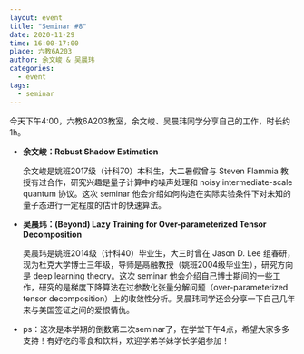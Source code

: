 ```yaml
---
layout: event
title: "Seminar #8"
date: 2020-11-29
time: 16:00-17:00
place: 六教6A203
author: 余文峻 & 吴晨玮
categories:
  - event
tags:
  - seminar
---
```


今天下午4:00，六教6A203教室，余文峻、吴晨玮同学分享自己的工作，时长约1h。

* **余文峻：Robust Shadow Estimation**
  
  余文峻是姚班2017级（计科70）本科生，大二暑假曾与 Steven Flammia 教授有过合作，研究兴趣是量子计算中的噪声处理和 noisy intermediate-scale quantum 协议。这次 seminar 他会介绍如何构造在实际实验条件下对未知的量子态进行一定程度的估计的快速算法。

* **吴晨玮：(Beyond) Lazy Training for Over-parameterized Tensor Decomposition**
  
  吴晨玮是姚班2014级（计科40）毕业生，大三时曾在 Jason D. Lee 组春研，现为杜克大学博士三年级，导师是鬲融教授（姚班2004级毕业生），研究方向是 deep learning theory。这次 seminar 他会介绍自己博士期间的一些工作，研究的是梯度下降算法在过参数化张量分解问题（over-parameterized tensor decomposition）上的收敛性分析。吴晨玮同学还会分享一下自己几年来与美国签证之间的爱恨情仇。

* ps：这次是本学期的倒数第二次seminar了，在学堂下午4点，希望大家多多支持！有好吃的零食和饮料，欢迎学弟学妹学长学姐参加！

